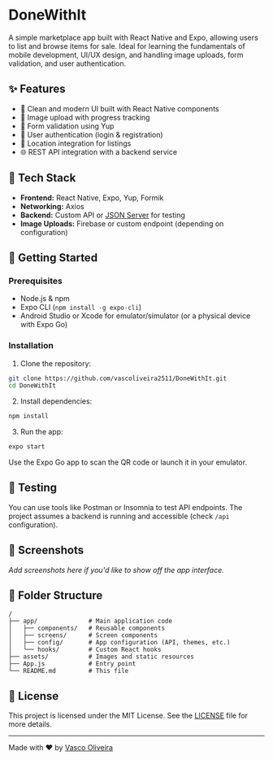 
# DoneWithIt

A simple marketplace app built with React Native and Expo, allowing users to list and browse items for sale. Ideal for learning the fundamentals of mobile development, UI/UX design, and handling image uploads, form validation, and user authentication.

## ✨ Features

- 📱 Clean and modern UI built with React Native components
- 📸 Image upload with progress tracking
- 🧾 Form validation using Yup
- 🔐 User authentication (login & registration)
- 📍 Location integration for listings
- 🌐 REST API integration with a backend service

## 🧰 Tech Stack

- **Frontend:** React Native, Expo, Yup, Formik
- **Networking:** Axios
- **Backend:** Custom API or [JSON Server](https://github.com/typicode/json-server) for testing
- **Image Uploads:** Firebase or custom endpoint (depending on configuration)

## 🚀 Getting Started

### Prerequisites

- Node.js & npm
- Expo CLI (`npm install -g expo-cli`)
- Android Studio or Xcode for emulator/simulator (or a physical device with Expo Go)

### Installation

1. Clone the repository:

```bash
git clone https://github.com/vascoliveira2511/DoneWithIt.git
cd DoneWithIt
```

2. Install dependencies:

```bash
npm install
```

3. Run the app:

```bash
expo start
```

Use the Expo Go app to scan the QR code or launch it in your emulator.

## 🧪 Testing

You can use tools like Postman or Insomnia to test API endpoints. The project assumes a backend is running and accessible (check `/api` configuration).

## 📸 Screenshots

_Add screenshots here if you'd like to show off the app interface._

## 📂 Folder Structure

```
/
├── app/              # Main application code
│   ├── components/   # Reusable components
│   ├── screens/      # Screen components
│   ├── config/       # App configuration (API, themes, etc.)
│   └── hooks/        # Custom React hooks
├── assets/           # Images and static resources
├── App.js            # Entry point
└── README.md         # This file
```

## 📄 License

This project is licensed under the MIT License. See the [LICENSE](LICENSE) file for more details.

---

Made with ❤️ by [Vasco Oliveira](https://github.com/vascoliveira2511)
